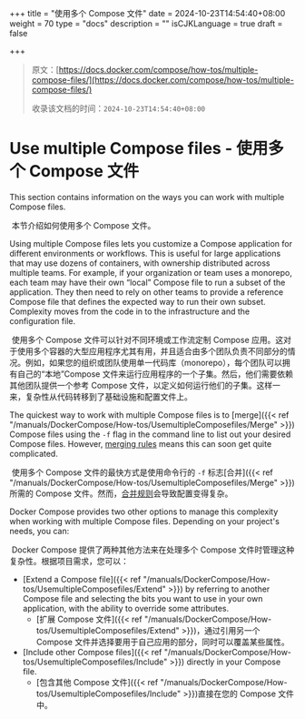 +++
title = "使用多个 Compose 文件"
date = 2024-10-23T14:54:40+08:00
weight = 70
type = "docs"
description = ""
isCJKLanguage = true
draft = false

+++

> 原文：[https://docs.docker.com/compose/how-tos/multiple-compose-files/](https://docs.docker.com/compose/how-tos/multiple-compose-files/)
>
> 收录该文档的时间：`2024-10-23T14:54:40+08:00`

# Use multiple Compose files - 使用多个 Compose 文件

This section contains information on the ways you can work with multiple Compose files.

​	本节介绍如何使用多个 Compose 文件。

Using multiple Compose files lets you customize a Compose application for different environments or workflows. This is useful for large applications that may use dozens of containers, with ownership distributed across multiple teams. For example, if your organization or team uses a monorepo, each team may have their own “local” Compose file to run a subset of the application. They then need to rely on other teams to provide a reference Compose file that defines the expected way to run their own subset. Complexity moves from the code in to the infrastructure and the configuration file.

​	使用多个 Compose 文件可以针对不同环境或工作流定制 Compose 应用。这对于使用多个容器的大型应用程序尤其有用，并且适合由多个团队负责不同部分的情况。例如，如果您的组织或团队使用单一代码库（monorepo），每个团队可以拥有自己的“本地”Compose 文件来运行应用程序的一个子集。然后，他们需要依赖其他团队提供一个参考 Compose 文件，以定义如何运行他们的子集。这样一来，复杂性从代码转移到了基础设施和配置文件上。

The quickest way to work with multiple Compose files is to [merge]({{< ref "/manuals/DockerCompose/How-tos/UsemultipleComposefiles/Merge" >}}) Compose files using the `-f` flag in the command line to list out your desired Compose files. However, [merging rules](https://docs.docker.com/compose/how-tos/multiple-compose-files/merge/#merging-rules) means this can soon get quite complicated.

​	使用多个 Compose 文件的最快方式是使用命令行的 `-f` 标志[合并]({{< ref "/manuals/DockerCompose/How-tos/UsemultipleComposefiles/Merge" >}})所需的 Compose 文件。然而，[合并规则](https://docs.docker.com/compose/how-tos/multiple-compose-files/merge/#merging-rules)会导致配置变得复杂。

Docker Compose provides two other options to manage this complexity when working with multiple Compose files. Depending on your project's needs, you can:

​	Docker Compose 提供了两种其他方法来在处理多个 Compose 文件时管理这种复杂性。根据项目需求，您可以：

- [Extend a Compose file]({{< ref "/manuals/DockerCompose/How-tos/UsemultipleComposefiles/Extend" >}}) by referring to another Compose file and selecting the bits you want to use in your own application, with the ability to override some attributes.
  - [扩展 Compose 文件]({{< ref "/manuals/DockerCompose/How-tos/UsemultipleComposefiles/Extend" >}})，通过引用另一个 Compose 文件并选择要用于自己应用的部分，同时可以覆盖某些属性。
- [Include other Compose files]({{< ref "/manuals/DockerCompose/How-tos/UsemultipleComposefiles/Include" >}}) directly in your Compose file.
  - [包含其他 Compose 文件]({{< ref "/manuals/DockerCompose/How-tos/UsemultipleComposefiles/Include" >}})直接在您的 Compose 文件中。
